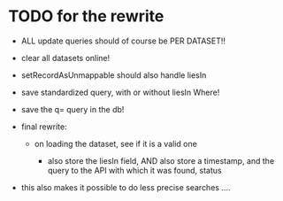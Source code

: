 # TODO for the rewrite

- ALL update queries should of course be PER DATASET!!

- clear all datasets online!

- setRecordAsUnmappable should also handle liesIn
- save standardized query, with or without liesIn Where!
- save the q= query in the db!

- final rewrite:
    - on loading the dataset, see if it is a valid one

        - also store the liesIn field, AND also store a timestamp, and the query to the API with which it was found, status


- this also makes it possible to do less precise searches ....

